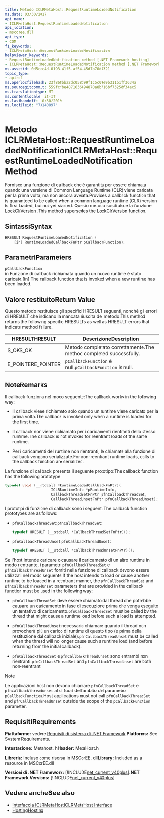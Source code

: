 ```yaml
---
title: Metodo ICLRMetaHost::RequestRuntimeLoadedNotification
ms.date: 03/30/2017
api_name:
- ICLRMetaHost.RequestRuntimeLoadedNotification
api_location:
- mscoree.dll
api_type:
- COM
f1_keywords:
- ICLRMetaHost::RequestRuntimeLoadedNotification
helpviewer_keywords:
- RequestRuntimeLoadedNotification method [.NET Framework hosting]
- ICLRMetaHost::RequestRuntimeLoadedNotification method [.NET Framework hosting]
ms.assetid: 0d5ccc4d-0193-41f5-af54-45d7b70d5321
topic_type:
- apiref
ms.openlocfilehash: 23f868bba2dc058d99f1c5c09e9b311b1ff3634a
ms.sourcegitcommit: 559fcfbe4871636494870a8b716bf7325df34ac5
ms.translationtype: MT
ms.contentlocale: it-IT
ms.lasthandoff: 10/30/2019
ms.locfileid: "73140897"
---
```

# <a name="iclrmetahostrequestruntimeloadednotification-method"></a><span data-ttu-id="8a3ba-102">Metodo ICLRMetaHost::RequestRuntimeLoadedNotification</span><span class="sxs-lookup"><span data-stu-id="8a3ba-102">ICLRMetaHost::RequestRuntimeLoadedNotification Method</span></span>
<span data-ttu-id="8a3ba-103">Fornisce una funzione di callback che è garantita per essere chiamata quando una versione di Common Language Runtime (CLR) viene caricata per la prima volta, ma non ancora avviata.</span><span class="sxs-lookup"><span data-stu-id="8a3ba-103">Provides a callback function that is guaranteed to be called when a common language runtime (CLR) version is first loaded, but not yet started.</span></span> <span data-ttu-id="8a3ba-104">Questo metodo sostituisce la funzione [LockClrVersion](../../../../docs/framework/unmanaged-api/hosting/lockclrversion-function.md) .</span><span class="sxs-lookup"><span data-stu-id="8a3ba-104">This method supersedes the [LockClrVersion](../../../../docs/framework/unmanaged-api/hosting/lockclrversion-function.md) function.</span></span>  
  
## <a name="syntax"></a><span data-ttu-id="8a3ba-105">Sintassi</span><span class="sxs-lookup"><span data-stu-id="8a3ba-105">Syntax</span></span>  
  
```cpp  
HRESULT RequestRuntimeLoadedNotification (  
    [in] RuntimeLoadedCallbackFnPtr pCallbackFunction);  
```  
  
## <a name="parameters"></a><span data-ttu-id="8a3ba-106">Parametri</span><span class="sxs-lookup"><span data-stu-id="8a3ba-106">Parameters</span></span>  
 `pCallbackFunction`  
 <span data-ttu-id="8a3ba-107">in Funzione di callback richiamata quando un nuovo runtime è stato caricato.</span><span class="sxs-lookup"><span data-stu-id="8a3ba-107">[in] The callback function that is invoked when a new runtime has been loaded.</span></span>  
  
## <a name="return-value"></a><span data-ttu-id="8a3ba-108">Valore restituito</span><span class="sxs-lookup"><span data-stu-id="8a3ba-108">Return Value</span></span>  
 <span data-ttu-id="8a3ba-109">Questo metodo restituisce gli specifici HRESULT seguenti, nonché gli errori di HRESULT che indicano la mancata riuscita del metodo.</span><span class="sxs-lookup"><span data-stu-id="8a3ba-109">This method returns the following specific HRESULTs as well as HRESULT errors that indicate method failure.</span></span>  
  
|<span data-ttu-id="8a3ba-110">HRESULT</span><span class="sxs-lookup"><span data-stu-id="8a3ba-110">HRESULT</span></span>|<span data-ttu-id="8a3ba-111">Descrizione</span><span class="sxs-lookup"><span data-stu-id="8a3ba-111">Description</span></span>|  
|-------------|-----------------|  
|<span data-ttu-id="8a3ba-112">S_OK</span><span class="sxs-lookup"><span data-stu-id="8a3ba-112">S_OK</span></span>|<span data-ttu-id="8a3ba-113">Metodo completato correttamente.</span><span class="sxs-lookup"><span data-stu-id="8a3ba-113">The method completed successfully.</span></span>|  
|<span data-ttu-id="8a3ba-114">E_POINTER</span><span class="sxs-lookup"><span data-stu-id="8a3ba-114">E_POINTER</span></span>|<span data-ttu-id="8a3ba-115">`pCallbackFunction` è null.</span><span class="sxs-lookup"><span data-stu-id="8a3ba-115">`pCallbackFunction` is null.</span></span>|  
  
## <a name="remarks"></a><span data-ttu-id="8a3ba-116">Note</span><span class="sxs-lookup"><span data-stu-id="8a3ba-116">Remarks</span></span>  
 <span data-ttu-id="8a3ba-117">Il callback funziona nel modo seguente:</span><span class="sxs-lookup"><span data-stu-id="8a3ba-117">The callback works in the following way:</span></span>  
  
- <span data-ttu-id="8a3ba-118">Il callback viene richiamato solo quando un runtime viene caricato per la prima volta.</span><span class="sxs-lookup"><span data-stu-id="8a3ba-118">The callback is invoked only when a runtime is loaded for the first time.</span></span>  
  
- <span data-ttu-id="8a3ba-119">Il callback non viene richiamato per i caricamenti rientranti dello stesso runtime.</span><span class="sxs-lookup"><span data-stu-id="8a3ba-119">The callback is not invoked for reentrant loads of the same runtime.</span></span>  
  
- <span data-ttu-id="8a3ba-120">Per i caricamenti del runtime non rientranti, le chiamate alla funzione di callback vengono serializzate.</span><span class="sxs-lookup"><span data-stu-id="8a3ba-120">For non-reentrant runtime loads, calls to the callback function are serialized.</span></span>  
  
 <span data-ttu-id="8a3ba-121">La funzione di callback presenta il seguente prototipo:</span><span class="sxs-lookup"><span data-stu-id="8a3ba-121">The callback function has the following prototype:</span></span>  
  
```cpp  
typedef void (__stdcall *RuntimeLoadedCallbackFnPtr)(  
                     ICLRRuntimeInfo *pRuntimeInfo,  
                     CallbackThreadSetFnPtr pfnCallbackThreadSet,  
                     CallbackThreadUnsetFnPtr pfnCallbackThreadUnset);  
```  
  
 <span data-ttu-id="8a3ba-122">I prototipi di funzione di callback sono i seguenti:</span><span class="sxs-lookup"><span data-stu-id="8a3ba-122">The callback function prototypes are as follows:</span></span>  
  
- <span data-ttu-id="8a3ba-123">`pfnCallbackThreadSet`:</span><span class="sxs-lookup"><span data-stu-id="8a3ba-123">`pfnCallbackThreadSet`:</span></span>  
  
    ```cpp  
    typedef HRESULT (__stdcall *CallbackThreadSetFnPtr)();  
    ```  
  
- <span data-ttu-id="8a3ba-124">`pfnCallbackThreadUnset`:</span><span class="sxs-lookup"><span data-stu-id="8a3ba-124">`pfnCallbackThreadUnset`:</span></span>  
  
    ```cpp  
    typedef HRESULT (__stdcall *CallbackThreadUnsetFnPtr)();  
    ```  
  
 <span data-ttu-id="8a3ba-125">Se l'host intende caricare o causare il caricamento di un altro runtime in modo rientrante, i parametri `pfnCallbackThreadSet` e `pfnCallbackThreadUnset` forniti nella funzione di callback devono essere utilizzati nel modo seguente:</span><span class="sxs-lookup"><span data-stu-id="8a3ba-125">If the host intends to load or cause another runtime to be loaded in a reentrant manner, the `pfnCallbackThreadSet` and `pfnCallbackThreadUnset` parameters that are provided in the callback function must be used in the following way:</span></span>  
  
- <span data-ttu-id="8a3ba-126">`pfnCallbackThreadSet` deve essere chiamato dal thread che potrebbe causare un caricamento in fase di esecuzione prima che venga eseguito un tentativo di caricamento.</span><span class="sxs-lookup"><span data-stu-id="8a3ba-126">`pfnCallbackThreadSet` must be called by the thread that might cause a runtime load before such a load is attempted.</span></span>  
  
- <span data-ttu-id="8a3ba-127">`pfnCallbackThreadUnset` necessario chiamare quando il thread non provocherà più un carico di runtime di questo tipo (e prima della restituzione dal callback iniziale).</span><span class="sxs-lookup"><span data-stu-id="8a3ba-127">`pfnCallbackThreadUnset` must be called when the thread will no longer cause such a runtime load (and before returning from the initial callback).</span></span>  
  
- <span data-ttu-id="8a3ba-128">`pfnCallbackThreadSet` e `pfnCallbackThreadUnset` sono entrambi non rientranti.</span><span class="sxs-lookup"><span data-stu-id="8a3ba-128">`pfnCallbackThreadSet` and `pfnCallbackThreadUnset` are both non-reentrant.</span></span>  
  
> [!NOTE]
> <span data-ttu-id="8a3ba-129">Le applicazioni host non devono chiamare `pfnCallbackThreadSet` e `pfnCallbackThreadUnset` al di fuori dell'ambito del parametro `pCallbackFunction`.</span><span class="sxs-lookup"><span data-stu-id="8a3ba-129">Host applications must not call `pfnCallbackThreadSet` and `pfnCallbackThreadUnset` outside the scope of the `pCallbackFunction` parameter.</span></span>  
  
## <a name="requirements"></a><span data-ttu-id="8a3ba-130">Requisiti</span><span class="sxs-lookup"><span data-stu-id="8a3ba-130">Requirements</span></span>  
 <span data-ttu-id="8a3ba-131">**Piattaforme:** vedere [Requisiti di sistema di .NET Framework](../../../../docs/framework/get-started/system-requirements.md).</span><span class="sxs-lookup"><span data-stu-id="8a3ba-131">**Platforms:** See [System Requirements](../../../../docs/framework/get-started/system-requirements.md).</span></span>  
  
 <span data-ttu-id="8a3ba-132">**Intestazione:** Metahost. h</span><span class="sxs-lookup"><span data-stu-id="8a3ba-132">**Header:** MetaHost.h</span></span>  
  
 <span data-ttu-id="8a3ba-133">**Libreria:** Incluso come risorsa in MSCorEE. dll</span><span class="sxs-lookup"><span data-stu-id="8a3ba-133">**Library:** Included as a resource in MSCorEE.dll</span></span>  
  
 <span data-ttu-id="8a3ba-134">**Versioni di .NET Framework:** [!INCLUDE[net_current_v40plus](../../../../includes/net-current-v40plus-md.md)]</span><span class="sxs-lookup"><span data-stu-id="8a3ba-134">**.NET Framework Versions:** [!INCLUDE[net_current_v40plus](../../../../includes/net-current-v40plus-md.md)]</span></span>  
  
## <a name="see-also"></a><span data-ttu-id="8a3ba-135">Vedere anche</span><span class="sxs-lookup"><span data-stu-id="8a3ba-135">See also</span></span>

- [<span data-ttu-id="8a3ba-136">Interfaccia ICLRMetaHost</span><span class="sxs-lookup"><span data-stu-id="8a3ba-136">ICLRMetaHost Interface</span></span>](../../../../docs/framework/unmanaged-api/hosting/iclrmetahost-interface.md)
- [<span data-ttu-id="8a3ba-137">Hosting</span><span class="sxs-lookup"><span data-stu-id="8a3ba-137">Hosting</span></span>](../../../../docs/framework/unmanaged-api/hosting/index.md)
